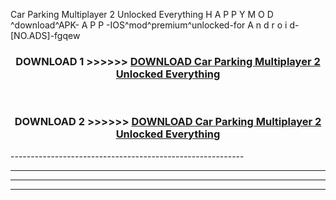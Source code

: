  Car Parking Multiplayer 2 Unlocked Everything  H A P P Y M O D ^download^APK- A P P -IOS^mod^premium^unlocked-for A n d r o i d-[NO.ADS]-fgqew



<div align="center">

<h3>DOWNLOAD 1 >>>>>> <a href="https://en-mod.web.app/?en= Car Parking Multiplayer 2 Unlocked Everything ">DOWNLOAD Car Parking Multiplayer 2 Unlocked Everything  </a></h3><br>

<h3>DOWNLOAD 2 >>>>>> <a href="https://en-mod.web.app/?en= Car Parking Multiplayer 2 Unlocked Everything ">DOWNLOAD Car Parking Multiplayer 2 Unlocked Everything  </a></h3>

</div>
----------------------------------------------------------

----------------------------------------------------------

----------------------------------------------------------

----------------------------------------------------------



